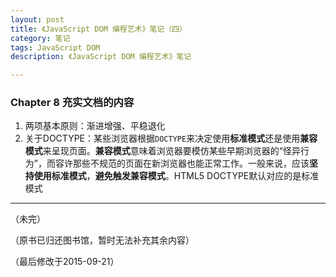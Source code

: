 ```yaml
---
layout: post
title: 《JavaScript DOM 编程艺术》笔记（四）
category: 笔记
tags: JavaScript DOM
description: 《JavaScript DOM 编程艺术》笔记

---
```


### Chapter 8 充实文档的内容

1. 两项基本原则：渐进增强、平稳退化
2. 关于DOCTYPE：某些浏览器根据`DOCTYPE`来决定使用**标准模式**还是使用**兼容模式**来呈现页面。**兼容模式**意味着浏览器要模仿某些早期浏览器的“怪异行为”，而容许那些不规范的页面在新浏览器也能正常工作。一般来说，应该**坚持使用标准模式**，**避免触发兼容模式**。HTML5 DOCTYPE默认对应的是标准模式  

---

（未完）

（原书已归还图书馆，暂时无法补充其余内容）

（最后修改于2015-09-21）